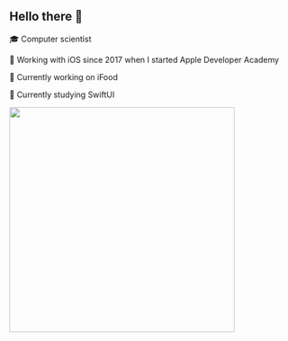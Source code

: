 ## Hello there 👋

🎓 Computer scientist 

🍎 Working with iOS since 2017 when I started Apple Developer Academy

📲 Currently working on iFood

📖 Currently studying SwiftUI

<img width="400px" align="left" src="https://github-readme-stats.vercel.app/api/top-langs/?username=julianny-favinha&hide=html&layout=compact" />
